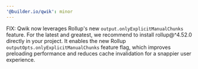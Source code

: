 ```yaml
---
'@builder.io/qwik': minor
---
```


FIX: Qwik now leverages Rollup's new `output.onlyExplicitManualChunks` feature. For the latest and greatest, we recommend to install rollup@^4.52.0 directly in your project. It enables the new Rollup `outputOpts.onlyExplicitManualChunks` feature flag, which improves preloading performance and reduces cache invalidation for a snappier user experience.
